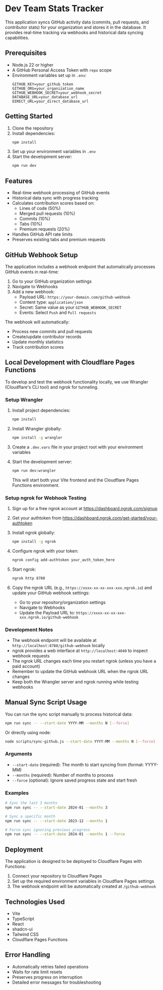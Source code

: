 # Dev Team Stats Tracker

This application syncs GitHub activity data (commits, pull requests, and contributor stats) for your organization and stores it in the database. It provides real-time tracking via webhooks and historical data syncing capabilities.

## Prerequisites

- Node.js 22 or higher
- A GitHub Personal Access Token with `repo` scope
- Environment variables set up in `.env`:
  ```
  GITHUB_KEY=your_github_token
  GITHUB_ORG=your_organization_name
  GITHUB_WEBHOOK_SECRET=your_webhook_secret
  DATABASE_URL=your_database_url
  DIRECT_URL=your_direct_database_url
  ```

## Getting Started

1. Clone the repository
2. Install dependencies:
   ```bash
   npm install
   ```
3. Set up your environment variables in `.env`
4. Start the development server:
   ```bash
   npm run dev
   ```

## Features

- Real-time webhook processing of GitHub events
- Historical data sync with progress tracking
- Calculates contribution scores based on:
  - Lines of code (50%)
  - Merged pull requests (10%)
  - Commits (10%)
  - Tabs (10%)
  - Premium requests (20%)
- Handles GitHub API rate limits
- Preserves existing tabs and premium requests

## GitHub Webhook Setup

The application includes a webhook endpoint that automatically processes GitHub events in real-time:

1. Go to your GitHub organization settings
2. Navigate to Webhooks
3. Add a new webhook:
   - Payload URL: `https://your-domain.com/github-webhook`
   - Content type: `application/json`
   - Secret: Same value as your `GITHUB_WEBHOOK_SECRET`
   - Events: Select `Push` and `Pull requests`

The webhook will automatically:
- Process new commits and pull requests
- Create/update contributor records
- Update monthly statistics
- Track contribution scores

## Local Development with Cloudflare Pages Functions

To develop and test the webhook functionality locally, we use Wrangler (Cloudflare's CLI tool) and ngrok for tunneling.

### Setup Wrangler

1. Install project dependencies:
   ```bash
   npm install
   ```

2. Install Wrangler globally:
   ```bash
   npm install -g wrangler
   ```

3. Create a `.dev.vars` file in your project root with your environment variables

4. Start the development server:
   ```bash
   npm run dev:wrangler
   ```
   This will start both your Vite frontend and the Cloudflare Pages Functions environment.

### Setup ngrok for Webhook Testing

1. Sign up for a free ngrok account at https://dashboard.ngrok.com/signup

2. Get your authtoken from https://dashboard.ngrok.com/get-started/your-authtoken

3. Install ngrok globally:
   ```bash
   npm install -g ngrok
   ```

4. Configure ngrok with your token:
   ```bash
   ngrok config add-authtoken your_auth_token_here
   ```

5. Start ngrok:
   ```bash
   ngrok http 8788
   ```

6. Copy the ngrok URL (e.g., `https://xxxx-xx-xx-xxx-xxx.ngrok.io`) and update your GitHub webhook settings:
   - Go to your repository/organization settings
   - Navigate to Webhooks
   - Update the Payload URL to: `https://xxxx-xx-xx-xxx-xxx.ngrok.io/github-webhook`

### Development Notes

- The webhook endpoint will be available at `http://localhost:8788/github-webhook` locally
- ngrok provides a web interface at `http://localhost:4040` to inspect webhook requests
- The ngrok URL changes each time you restart ngrok (unless you have a paid account)
- Remember to update the GitHub webhook URL when the ngrok URL changes
- Keep both the Wrangler server and ngrok running while testing webhooks

## Manual Sync Script Usage

You can run the sync script manually to process historical data:

```bash
npm run sync -- --start-date YYYY-MM --months N [--force]
```

Or directly using node:

```bash
node scripts/sync-github.js --start-date YYYY-MM --months N [--force]
```

### Arguments

- `--start-date` (required): The month to start syncing from (format: YYYY-MM)
- `--months` (required): Number of months to process
- `--force` (optional): Ignore saved progress state and start fresh

### Examples

```bash
# Sync the last 3 months
npm run sync -- --start-date 2024-01 --months 3

# Sync a specific month
npm run sync -- --start-date 2023-12 --months 1

# Force sync ignoring previous progress
npm run sync -- --start-date 2024-01 --months 1 --force
```

## Deployment

The application is designed to be deployed to Cloudflare Pages with Functions:

1. Connect your repository to Cloudflare Pages
2. Set up the required environment variables in Cloudflare Pages settings
3. The webhook endpoint will be automatically created at `/github-webhook`

## Technologies Used

- Vite
- TypeScript
- React
- shadcn-ui
- Tailwind CSS
- Cloudflare Pages Functions

## Error Handling

- Automatically retries failed operations
- Waits for rate limit resets
- Preserves progress on interruption
- Detailed error messages for troubleshooting
